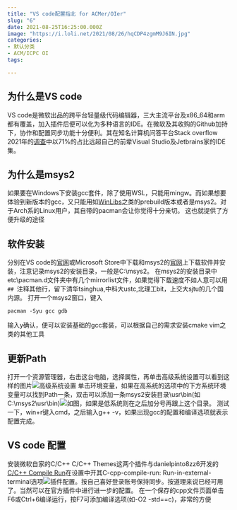 ```yaml
---
title: "VS code配置指北 for ACMer/OIer"
slug: "6"
date: 2021-08-25T16:25:00.000Z
image: "https://i.loli.net/2021/08/26/hqCDP4zgmM9J6IN.jpg"
categories:
- 默认分类
- ACM/ICPC OI
tags:

---
```


## 为什么是VS code
VS code是微软出品的跨平台轻量级代码编辑器，三大主流平台及x86_64和arm都有覆盖，加入插件后便可以化为多种语言的IDE。在微软及其收购的Github加持下，协作和配置同步功能十分便利。其在知名计算机问答平台Stack overflow 2021年的[调查](https://insights.stackoverflow.com/survey/2021#section-most-popular-technologies-integrated-development-environment)中以71%的占比远超自己的前辈Visual Studio及Jetbrains家的IDE集。
## 为什么是msys2
如果要在Windows下安装gcc套件，除了使用WSL，只能用mingw。而如果想要体验到新版本的gcc，又只能用如[WinLibs](https://winlibs.com/)之类的prebuild版本或者是msys2。对于Arch系的Linux用户，其自带的pacman会让你觉得十分亲切。
这也就提供了方便升级的途径
## 软件安装
分别在VS code的[官网](https://code.visualstudio.com/)或Microsoft Store中下载和msys2的[官网](https://www.msys2.org/)上下载软件并安装，注意记录msys2的安装目录，一般是C:\msys2。
在msys2的安装目录中etc\pacman.d文件夹中有几个mirrorlist文件，如果觉得下载速度不如人意可以用`## `注释其他行，留下清华tsinghua,中科大ustc,北理工bit，上交大sjtu的几个国内源。
打开一个msys2窗口，键入
```shell
pacman -Syu gcc gdb
```
输入y确认，便可以安装基础的gcc套装，可以根据自己的需求安装cmake vim之类的其他工具
## 更新Path
打开一个资源管理器，右击这台电脑，选择属性，再单击高级系统设置可以看到这样的图片![高级系统设置](https://i.loli.net/2021/08/25/ETcObBXyQ1R5hH4.png)
单击环境变量，如果在高系统的选项中的下方系统环境变量可以找到Path一条，双击可以添加一条msys2安装目录\usr\bin(如C:\msys2\usr\bin)![如图](https://i.loli.net/2021/08/26/gKuwYG41HyCFv8o.png)，如果是低系统则在之后加分号再跟上这个目录。
测试一下，win+r键入cmd，之后输入g++ -v，如果出现gcc的配置和编译选项就表示配置完成。
## VS code 配置
安装微软自家的C/C++ C/C++ Themes这两个插件与danielpinto8zz6开发的[C/C++ Compile Run](https://marketplace.visualstudio.com/items?itemName=danielpinto8zz6.c-cpp-compile-run)在设置中开其C-cpp-compile-run: Run-in-external-terminal选项![插件配置](https://i.loli.net/2021/08/26/e8YIKMncSQvrXlO.png)。按自己喜好登录账号保持同步。按道理来说已经可用了。当然可以在官方插件中进行进一步的配置。
在一个保存的cpp文件页面单击F6或Ctrl+6编译运行，按F7可添加编译选项(如-O2 -std==c)，非常的方便
